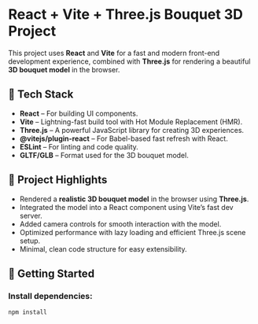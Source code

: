 # React + Vite + Three.js Bouquet 3D Project

This project uses **React** and **Vite** for a fast and modern front-end development experience, combined with **Three.js** for rendering a beautiful **3D bouquet model** in the browser.

## 🔧 Tech Stack

- **React** – For building UI components.
- **Vite** – Lightning-fast build tool with Hot Module Replacement (HMR).
- **Three.js** – A powerful JavaScript library for creating 3D experiences.
- **@vitejs/plugin-react** – For Babel-based fast refresh with React.
- **ESLint** – For linting and code quality.
- **GLTF/GLB** – Format used for the 3D bouquet model.

## 🌸 Project Highlights

- Rendered a **realistic 3D bouquet model** in the browser using **Three.js**.
- Integrated the model into a React component using Vite’s fast dev server.
- Added camera controls for smooth interaction with the model.
- Optimized performance with lazy loading and efficient Three.js scene setup.
- Minimal, clean code structure for easy extensibility.

## 🚀 Getting Started

### Install dependencies:

```bash
npm install
